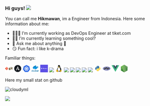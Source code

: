 ### Hi guys! <img src="https://media.giphy.com/media/hvRJCLFzcasrR4ia7z/giphy.gif" width="25px">

You can call me **Hikmawan**, im a Engineer from Indonesia.
Here some information about me:

- 🧑🏻‍💻 I’m currently working as DevOps Engineer at tiket.com
- 🕵️‍♂️ I’m currently learning something cool?
- 💬 Ask me about anything 👀
- 😏 Fun fact: i like k-drama

Familiar things:

<code><img height="25" src="https://raw.githubusercontent.com/github/explore/80688e429a7d4ef2fca1e82350fe8e3517d3494d/topics/git/git.png"></code> <code><img height="25" src="https://raw.githubusercontent.com/github/explore/80688e429a7d4ef2fca1e82350fe8e3517d3494d/topics/ansible/ansible.png"></code> <code><img height="25" src="https://raw.githubusercontent.com/github/explore/80688e429a7d4ef2fca1e82350fe8e3517d3494d/topics/kubernetes/kubernetes.png"></code> <code><img height="25" src="https://raw.githubusercontent.com/github/explore/80688e429a7d4ef2fca1e82350fe8e3517d3494d/topics/docker/docker.png"></code> <code><img height="25" src="https://raw.githubusercontent.com/github/explore/80688e429a7d4ef2fca1e82350fe8e3517d3494d/topics/terraform/terraform.png"></code> <code><img height="25" src="https://avatars0.githubusercontent.com/u/107424?s=200&v=4"></code> <code><img height="25" src="https://raw.githubusercontent.com/github/explore/80688e429a7d4ef2fca1e82350fe8e3517d3494d/topics/linux/linux.png"></code> <code><img height="25" src="https://camo.githubusercontent.com/0aa0d4a44b1f2d5f9e43fdc1c8d131311d05300a2a668e30df5704cce00ca05d/68747470733a2f2f63646e2e776f726c64766563746f726c6f676f2e636f6d2f6c6f676f732f70726f6d6574686575732e737667"></code> <code><img height="25" src="https://avatars3.githubusercontent.com/u/49725059?s=200&v=4"></code> <code><img height="25" src="https://avatars0.githubusercontent.com/u/6764390?s=200&v=4"></code> <code><img height="25" src="https://avatars0.githubusercontent.com/u/2810941?s=200&v=4"></code> <code><img height="25" src="https://avatars1.githubusercontent.com/u/1683025?s=200&v=4"></code> <code><img height="25" src="https://raw.githubusercontent.com/github/explore/80688e429a7d4ef2fca1e82350fe8e3517d3494d/topics/python/python.png"></code> <code><img height="25" src="https://raw.githubusercontent.com/github/explore/80688e429a7d4ef2fca1e82350fe8e3517d3494d/topics/php/php.png"></code> <code><img height="25" src="https://raw.githubusercontent.com/github/explore/80688e429a7d4ef2fca1e82350fe8e3517d3494d/topics/vue/vue.png"></code> <code><img height="25" src="https://raw.githubusercontent.com/github/explore/80688e429a7d4ef2fca1e82350fe8e3517d3494d/topics/nodejs/nodejs.png"></code>

Here my small stat on github

<img src="https://github-readme-stats.vercel.app/api?username=cphikmawan&show_icons=true" alt="cloudyml" />

![](https://visitor-badge.glitch.me/badge?page_id=cphikmawan.cphikmawan)
